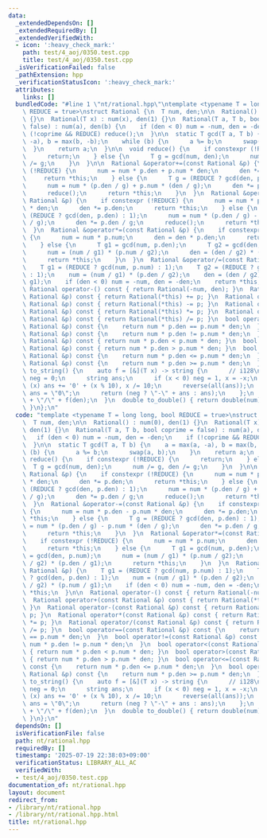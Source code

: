 ```yaml
---
data:
  _extendedDependsOn: []
  _extendedRequiredBy: []
  _extendedVerifiedWith:
  - icon: ':heavy_check_mark:'
    path: test/4_aoj/0350.test.cpp
    title: test/4_aoj/0350.test.cpp
  _isVerificationFailed: false
  _pathExtension: hpp
  _verificationStatusIcon: ':heavy_check_mark:'
  attributes:
    links: []
  bundledCode: "#line 1 \"nt/rational.hpp\"\ntemplate <typename T = long long, bool\
    \ REDUCE = true>\nstruct Rational {\n  T num, den;\n\n  Rational() : num(0), den(1)\
    \ {}\n  Rational(T x) : num(x), den(1) {}\n  Rational(T a, T b, bool coprime =\
    \ false) : num(a), den(b) {\n    if (den < 0) num = -num, den = -den;\n    if\
    \ (!coprime && REDUCE) reduce();\n  }\n\n  static T gcd(T a, T b) {\n    a = max(a,\
    \ -a), b = max(b, -b);\n    while (b) {\n      a %= b;\n      swap(a, b);\n  \
    \  }\n    return a;\n  }\n\n  void reduce() {\n    if constexpr (!REDUCE) {\n\
    \      return;\n    } else {\n      T g = gcd(num, den);\n      num /= g, den\
    \ /= g;\n    }\n  }\n\n  Rational &operator+=(const Rational &p) {\n    if constexpr\
    \ (!REDUCE) {\n      num = num * p.den + p.num * den;\n      den *= p.den;\n \
    \     return *this;\n    } else {\n      T g = (REDUCE ? gcd(den, p.den) : 1);\n\
    \      num = num * (p.den / g) + p.num * (den / g);\n      den *= p.den / g;\n\
    \      reduce();\n      return *this;\n    }\n  }\n  Rational &operator-=(const\
    \ Rational &p) {\n    if constexpr (!REDUCE) {\n      num = num * p.den - p.num\
    \ * den;\n      den *= p.den;\n      return *this;\n    } else {\n      T g =\
    \ (REDUCE ? gcd(den, p.den) : 1);\n      num = num * (p.den / g) - p.num * (den\
    \ / g);\n      den *= p.den / g;\n      reduce();\n      return *this;\n    }\n\
    \  }\n  Rational &operator*=(const Rational &p) {\n    if constexpr (!REDUCE)\
    \ {\n      num = num * p.num;\n      den = den * p.den;\n      return *this;\n\
    \    } else {\n      T g1 = gcd(num, p.den);\n      T g2 = gcd(den, p.num);\n\
    \      num = (num / g1) * (p.num / g2);\n      den = (den / g2) * (p.den / g1);\n\
    \      return *this;\n    }\n  }\n  Rational &operator/=(const Rational &p) {\n\
    \    T g1 = (REDUCE ? gcd(num, p.num) : 1);\n    T g2 = (REDUCE ? gcd(den, p.den)\
    \ : 1);\n    num = (num / g1) * (p.den / g2);\n    den = (den / g2) * (p.num /\
    \ g1);\n    if (den < 0) num = -num, den = -den;\n    return *this;\n  }\n\n \
    \ Rational operator-() const { return Rational(-num, den); }\n  Rational operator+(const\
    \ Rational &p) const { return Rational(*this) += p; }\n  Rational operator-(const\
    \ Rational &p) const { return Rational(*this) -= p; }\n  Rational operator*(const\
    \ Rational &p) const { return Rational(*this) *= p; }\n  Rational operator/(const\
    \ Rational &p) const { return Rational(*this) /= p; }\n  bool operator==(const\
    \ Rational &p) const {\n    return num * p.den == p.num * den;\n  }\n  bool operator!=(const\
    \ Rational &p) const {\n    return num * p.den != p.num * den;\n  }\n  bool operator<(const\
    \ Rational &p) const { return num * p.den < p.num * den; }\n  bool operator>(const\
    \ Rational &p) const { return num * p.den > p.num * den; }\n  bool operator<=(const\
    \ Rational &p) const {\n    return num * p.den <= p.num * den;\n  }\n  bool operator>=(const\
    \ Rational &p) const {\n    return num * p.den >= p.num * den;\n  }\n\n  string\
    \ to_string() {\n    auto f = [&](T x) -> string {\n      // i128\n      bool\
    \ neg = 0;\n      string ans;\n      if (x < 0) neg = 1, x = -x;\n      while\
    \ (x) ans += '0' + (x % 10), x /= 10;\n      reverse(all(ans));\n      if (ans.empty())\
    \ ans = \"0\";\n      return (neg ? \"-\" + ans : ans);\n    };\n    return f(num)\
    \ + \"/\" + f(den);\n  }\n  double to_double() { return double(num) / double(den);\
    \ }\n};\n"
  code: "template <typename T = long long, bool REDUCE = true>\nstruct Rational {\n\
    \  T num, den;\n\n  Rational() : num(0), den(1) {}\n  Rational(T x) : num(x),\
    \ den(1) {}\n  Rational(T a, T b, bool coprime = false) : num(a), den(b) {\n \
    \   if (den < 0) num = -num, den = -den;\n    if (!coprime && REDUCE) reduce();\n\
    \  }\n\n  static T gcd(T a, T b) {\n    a = max(a, -a), b = max(b, -b);\n    while\
    \ (b) {\n      a %= b;\n      swap(a, b);\n    }\n    return a;\n  }\n\n  void\
    \ reduce() {\n    if constexpr (!REDUCE) {\n      return;\n    } else {\n    \
    \  T g = gcd(num, den);\n      num /= g, den /= g;\n    }\n  }\n\n  Rational &operator+=(const\
    \ Rational &p) {\n    if constexpr (!REDUCE) {\n      num = num * p.den + p.num\
    \ * den;\n      den *= p.den;\n      return *this;\n    } else {\n      T g =\
    \ (REDUCE ? gcd(den, p.den) : 1);\n      num = num * (p.den / g) + p.num * (den\
    \ / g);\n      den *= p.den / g;\n      reduce();\n      return *this;\n    }\n\
    \  }\n  Rational &operator-=(const Rational &p) {\n    if constexpr (!REDUCE)\
    \ {\n      num = num * p.den - p.num * den;\n      den *= p.den;\n      return\
    \ *this;\n    } else {\n      T g = (REDUCE ? gcd(den, p.den) : 1);\n      num\
    \ = num * (p.den / g) - p.num * (den / g);\n      den *= p.den / g;\n      reduce();\n\
    \      return *this;\n    }\n  }\n  Rational &operator*=(const Rational &p) {\n\
    \    if constexpr (!REDUCE) {\n      num = num * p.num;\n      den = den * p.den;\n\
    \      return *this;\n    } else {\n      T g1 = gcd(num, p.den);\n      T g2\
    \ = gcd(den, p.num);\n      num = (num / g1) * (p.num / g2);\n      den = (den\
    \ / g2) * (p.den / g1);\n      return *this;\n    }\n  }\n  Rational &operator/=(const\
    \ Rational &p) {\n    T g1 = (REDUCE ? gcd(num, p.num) : 1);\n    T g2 = (REDUCE\
    \ ? gcd(den, p.den) : 1);\n    num = (num / g1) * (p.den / g2);\n    den = (den\
    \ / g2) * (p.num / g1);\n    if (den < 0) num = -num, den = -den;\n    return\
    \ *this;\n  }\n\n  Rational operator-() const { return Rational(-num, den); }\n\
    \  Rational operator+(const Rational &p) const { return Rational(*this) += p;\
    \ }\n  Rational operator-(const Rational &p) const { return Rational(*this) -=\
    \ p; }\n  Rational operator*(const Rational &p) const { return Rational(*this)\
    \ *= p; }\n  Rational operator/(const Rational &p) const { return Rational(*this)\
    \ /= p; }\n  bool operator==(const Rational &p) const {\n    return num * p.den\
    \ == p.num * den;\n  }\n  bool operator!=(const Rational &p) const {\n    return\
    \ num * p.den != p.num * den;\n  }\n  bool operator<(const Rational &p) const\
    \ { return num * p.den < p.num * den; }\n  bool operator>(const Rational &p) const\
    \ { return num * p.den > p.num * den; }\n  bool operator<=(const Rational &p)\
    \ const {\n    return num * p.den <= p.num * den;\n  }\n  bool operator>=(const\
    \ Rational &p) const {\n    return num * p.den >= p.num * den;\n  }\n\n  string\
    \ to_string() {\n    auto f = [&](T x) -> string {\n      // i128\n      bool\
    \ neg = 0;\n      string ans;\n      if (x < 0) neg = 1, x = -x;\n      while\
    \ (x) ans += '0' + (x % 10), x /= 10;\n      reverse(all(ans));\n      if (ans.empty())\
    \ ans = \"0\";\n      return (neg ? \"-\" + ans : ans);\n    };\n    return f(num)\
    \ + \"/\" + f(den);\n  }\n  double to_double() { return double(num) / double(den);\
    \ }\n};\n"
  dependsOn: []
  isVerificationFile: false
  path: nt/rational.hpp
  requiredBy: []
  timestamp: '2025-07-19 22:38:03+09:00'
  verificationStatus: LIBRARY_ALL_AC
  verifiedWith:
  - test/4_aoj/0350.test.cpp
documentation_of: nt/rational.hpp
layout: document
redirect_from:
- /library/nt/rational.hpp
- /library/nt/rational.hpp.html
title: nt/rational.hpp
---
```

